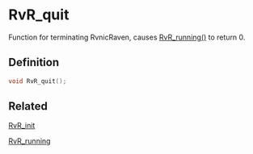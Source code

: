# RvR_quit

Function for terminating RvnicRaven, causes [RvR_running()](/rvr/rvr/running) to return 0.

## Definition

```c
void RvR_quit();
```

## Related

[RvR_init](/rvr/rvr/init)

[RvR_running](/rvr/rvr/running)
